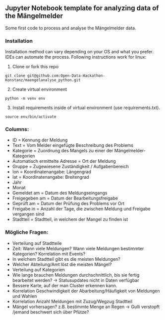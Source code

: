 ## Jupyter Notebook template for analyzing data of the Mängelmelder

Some first code to process and analyse the Mängelmelder data.

### Installation
Installation method can vary depending on your OS and what you prefer. IDEs can automate the process. 
Following instructions work for linux:

1. Clone or fork this repo
```
git clone git@github.com:Open-Data-Hackathon-Konstanz/maengelanalyse_python.git
```
2. Create virtual environment
```
python -m venv env
```
3. Install requirements inside of virtual environment (use requirements.txt). 
```
source env/bin/activate
```

### Columns:

- ID = Kennung der Meldung
- Text = Vom Melder eingefügte Beschreibung des Problems
- Kategorie = Zuordnung des Mangels zu einer der Mängelmelder-Kategorien
- Automatisch ermittelte Adresse = Ort der Meldung
- Gruppe = Zugewiesene Zuständigkeit / Aufgabenbereich
- lon = Koordinatenangabe: Längengrad
- lat = Koordinatenangabe: Breitengrad
- Jahr
- Monat
- Gemeldet am = Datum des Meldungseingangs
- Freigegeben am = Datum der Bearbeitungsfreigabe
- Geprüft am = Datum der Prüfung des Problems vor Ort
- Freigabe in = Anzahl der Tage, die zwischen Meldung und Freigabe vergangen sind
- Stadtteil = Stadtteil, in welchem der Mangel zu finden ist

### Mögliche Fragen:
- Verteilung auf Stadtteile
- Zeit: Wann viele Meldungen? Wann viele Meldungen bestimmter Kategorien? Korrelation mit Events? 
- In welchem Stadtteil gibt es die meisten Meldungen?
- Welcher Abteilung/Amt löst die meisten Mängel?
- Verteilung auf Kategorien
- Wie lange brauchen Meldungen durchschnittlich, bis sie fertig bearbeitet werden? -> Statusupdates nicht in Daten 
  verfügbar
- Bessere Karte, auf der man Cluster erkennen kann.
- Korrelation Geschwindigkeit der Abarbeitung/Häufigkeit von Meldungen und Wahlen
- Korrelation Anzahl Meldungen mit Zuzug/Wegzug Stadtteil
- Mängel vorhersagen? z.B. bestimmte Menge an Regen -> Gulli verstopft /jemand beschwert sich über Pfütze?


